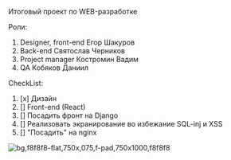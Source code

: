 Итоговый проект по WEB-разработке


Роли:
1. Designer, front-end Егор Шакуров
2. Back-end Святослав Черников
3. Project manager Костромин Вадим
4. QA Кобяков Даниил


CheckList:
  1. [x] Дизайн
  2. [] Front-end (React)
  3. [] Посадить фронт на Django
  4. [] Реализовать экранирование во избежание SQL-inj и XSS
  5. [] "Посадить" на nginx

![bg,f8f8f8-flat,750x,075,f-pad,750x1000,f8f8f8](https://github.com/user-attachments/assets/adb7115c-bd78-46ec-87e7-160b2be94082)
